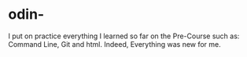 # odin-
I put on practice everything I learned so far on the Pre-Course such as: Command Line, Git and html. Indeed, Everything was new for me.